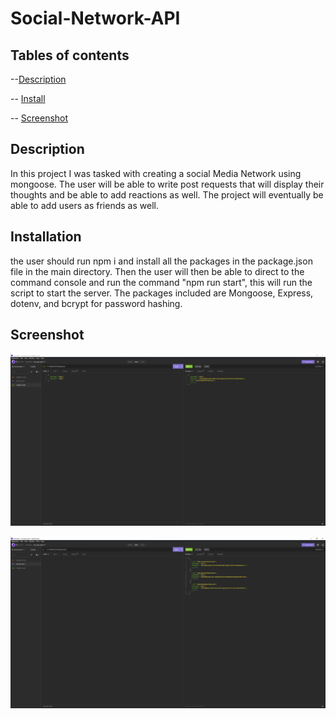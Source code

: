 # Social-Network-API

## Tables of contents

--[Description](#Description)

-- [Install](#Install)

-- [Screenshot](#Screenshot)


## Description 

In this project I was tasked with creating a social Media Network using mongoose. The user will be able to write post requests that will display their thoughts and be
able to add reactions as well. The project will eventually be able to add users as friends as well.


## Installation

the user should run npm i and install all the packages in the package.json file in the main directory. Then the user will then be able to direct to the command console
and run the command "npm run start", this will run the script to start the server. The packages included are Mongoose, Express, dotenv, and bcrypt for password hashing.


## Screenshot

![createuser.png](assets/createuser.png?raw=true "createuser.png")

![allusers.png](assets/allusers.png?raw=true "allusers.png")
